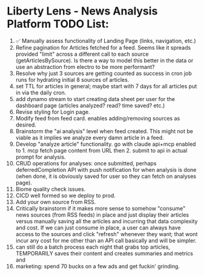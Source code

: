 # Liberty Lens - News Analysis Platform TODO List:

1. ✅ Manually assess functionality of Landing Page (links, navigation, etc.)
2. Refine pagination for Articles fetched for a feed. Seems like it spreads provided "limit" across a different call to each source (getArticlesBySource). Is there a way to model this better in the data or use an abstraction from electro to be more performant?
3. Resolve why just 3 sources are getting counted as success in cron job runs for hydrating initial 8 sources of articles.
4. set TTL for articles in general; maybe start with 7 days for all articles put in via the daily cron.
5. add dynamo stream to start creating data sheet per user for the dashboard page (articles analyzed? read? time saved? etc.)
6. Revise styling for Login page.
7. Modify feed from feed card. enables adding/removing sources as desired.
8. Brainstorm the "ai analysis" level when feed created. This might not be viable as it implies we analyze every damn article in a feed.
9. Develop "analyze article" functionality. go with claude api+mcp enabled to 1. mcp fetch page content from URL then 2. submit to api in actual prompt for analysis.
10. CRUD operations for analyses: once submitted, perhaps deferredCompletion API with push notification for when analysis is done (when done, it is obviously saved for user so they can fetch on analyses page).
11. Biome quality check issues.
12. CICD well formed so we deploy to prod.
13. Add your own source from RSS.
14. Critically brainstorm if it makes more sense to somehow "consume" news sources (from RSS feeds) in place and just display their articles versus manually saving all the articles and incurring that data complexity and cost. If we can just consume in place, a user can always have access to the sources and click "refresh" whenever they want; that wont incur any cost for me other than an API call basically and will be simpler.
15. can still do a batch process each night that grabs top articles, TEMPORARILY saves their content and creates summaries and metrics and
16. marketing: spend 70 bucks on a few ads and get fuckin' grinding.
